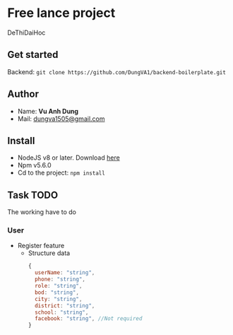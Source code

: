 # Free lance project

  DeThiDaiHoc

## Get started

  Backend: ```git clone https://github.com/DungVA1/backend-boilerplate.git```

## Author

  - Name: **Vu Anh Dung**
  - Mail: dungva1505@gmail.com

## Install

  - NodeJS v8 or later. Download [here](https://nodejs.org/en/)
  - Npm v5.6.0
  - Cd to the project:
  ```npm install```

## Task TODO

  The working have to do

### User

  - Register feature
    - Structure data
      ```javascript
      {
        userName: "string",
        phone: "string",
        role: "string",
        bod: "string",
        city: "string",
        district: "string",
        school: "string",
        facebook: "string", //Not required
      }
      ```

